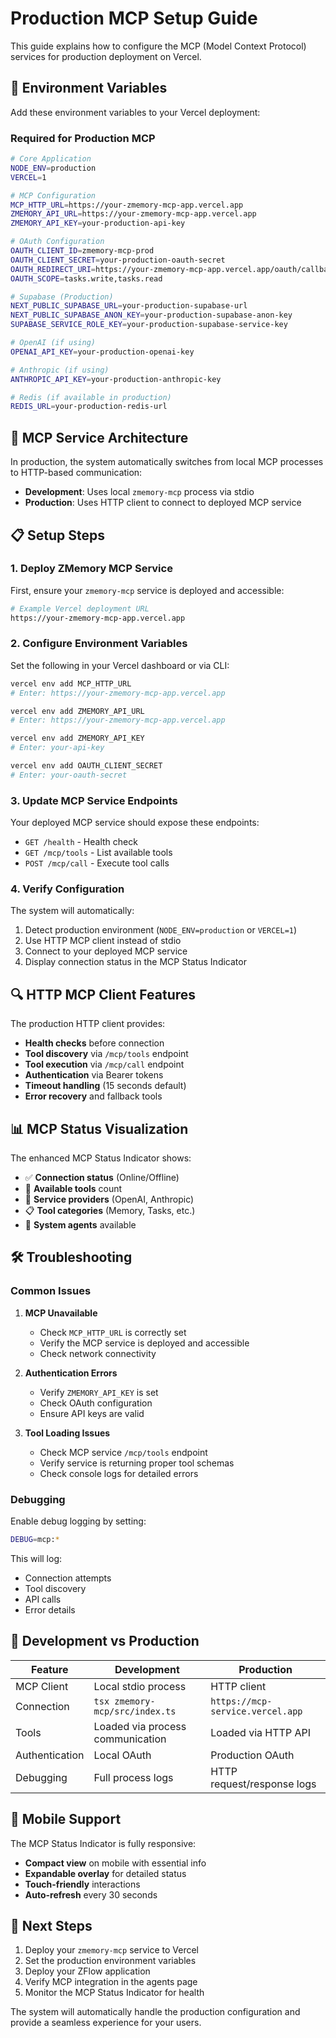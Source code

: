 # Production MCP Setup Guide

This guide explains how to configure the MCP (Model Context Protocol) services for production deployment on Vercel.

## 🚀 Environment Variables

Add these environment variables to your Vercel deployment:

### Required for Production MCP

```bash
# Core Application
NODE_ENV=production
VERCEL=1

# MCP Configuration
MCP_HTTP_URL=https://your-zmemory-mcp-app.vercel.app
ZMEMORY_API_URL=https://your-zmemory-mcp-app.vercel.app
ZMEMORY_API_KEY=your-production-api-key

# OAuth Configuration
OAUTH_CLIENT_ID=zmemory-mcp-prod
OAUTH_CLIENT_SECRET=your-production-oauth-secret
OAUTH_REDIRECT_URI=https://your-zmemory-mcp-app.vercel.app/oauth/callback
OAUTH_SCOPE=tasks.write,tasks.read

# Supabase (Production)
NEXT_PUBLIC_SUPABASE_URL=your-production-supabase-url
NEXT_PUBLIC_SUPABASE_ANON_KEY=your-production-supabase-anon-key
SUPABASE_SERVICE_ROLE_KEY=your-production-supabase-service-key

# OpenAI (if using)
OPENAI_API_KEY=your-production-openai-key

# Anthropic (if using)
ANTHROPIC_API_KEY=your-production-anthropic-key

# Redis (if available in production)
REDIS_URL=your-production-redis-url
```

## 🔧 MCP Service Architecture

In production, the system automatically switches from local MCP processes to HTTP-based communication:

- **Development**: Uses local `zmemory-mcp` process via stdio
- **Production**: Uses HTTP client to connect to deployed MCP service

## 📋 Setup Steps

### 1. Deploy ZMemory MCP Service

First, ensure your `zmemory-mcp` service is deployed and accessible:

```bash
# Example Vercel deployment URL
https://your-zmemory-mcp-app.vercel.app
```

### 2. Configure Environment Variables

Set the following in your Vercel dashboard or via CLI:

```bash
vercel env add MCP_HTTP_URL
# Enter: https://your-zmemory-mcp-app.vercel.app

vercel env add ZMEMORY_API_URL
# Enter: https://your-zmemory-mcp-app.vercel.app

vercel env add ZMEMORY_API_KEY
# Enter: your-api-key

vercel env add OAUTH_CLIENT_SECRET
# Enter: your-oauth-secret
```

### 3. Update MCP Service Endpoints

Your deployed MCP service should expose these endpoints:

- `GET /health` - Health check
- `GET /mcp/tools` - List available tools
- `POST /mcp/call` - Execute tool calls

### 4. Verify Configuration

The system will automatically:

1. Detect production environment (`NODE_ENV=production` or `VERCEL=1`)
2. Use HTTP MCP client instead of stdio
3. Connect to your deployed MCP service
4. Display connection status in the MCP Status Indicator

## 🔍 HTTP MCP Client Features

The production HTTP client provides:

- **Health checks** before connection
- **Tool discovery** via `/mcp/tools` endpoint
- **Tool execution** via `/mcp/call` endpoint
- **Authentication** via Bearer tokens
- **Timeout handling** (15 seconds default)
- **Error recovery** and fallback tools

## 📊 MCP Status Visualization

The enhanced MCP Status Indicator shows:

- ✅ **Connection status** (Online/Offline)
- 🔧 **Available tools** count
- 🔌 **Service providers** (OpenAI, Anthropic)
- 📋 **Tool categories** (Memory, Tasks, etc.)
- 🚀 **System agents** available

## 🛠️ Troubleshooting

### Common Issues

1. **MCP Unavailable**
   - Check `MCP_HTTP_URL` is correctly set
   - Verify the MCP service is deployed and accessible
   - Check network connectivity

2. **Authentication Errors**
   - Verify `ZMEMORY_API_KEY` is set
   - Check OAuth configuration
   - Ensure API keys are valid

3. **Tool Loading Issues**
   - Check MCP service `/mcp/tools` endpoint
   - Verify service is returning proper tool schemas
   - Check console logs for detailed errors

### Debugging

Enable debug logging by setting:

```bash
DEBUG=mcp:*
```

This will log:
- Connection attempts
- Tool discovery
- API calls
- Error details

## 🔄 Development vs Production

| Feature | Development | Production |
|---------|-------------|------------|
| MCP Client | Local stdio process | HTTP client |
| Connection | `tsx zmemory-mcp/src/index.ts` | `https://mcp-service.vercel.app` |
| Tools | Loaded via process communication | Loaded via HTTP API |
| Authentication | Local OAuth | Production OAuth |
| Debugging | Full process logs | HTTP request/response logs |

## 📱 Mobile Support

The MCP Status Indicator is fully responsive:

- **Compact view** on mobile with essential info
- **Expandable overlay** for detailed status
- **Touch-friendly** interactions
- **Auto-refresh** every 30 seconds

## 🎯 Next Steps

1. Deploy your `zmemory-mcp` service to Vercel
2. Set the production environment variables
3. Deploy your ZFlow application
4. Verify MCP integration in the agents page
5. Monitor the MCP Status Indicator for health

The system will automatically handle the production configuration and provide a seamless experience for your users.